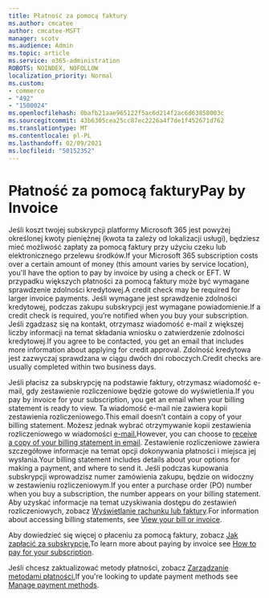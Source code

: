 ```yaml
---
title: Płatność za pomocą faktury
ms.author: cmcatee
author: cmcatee-MSFT
manager: scotv
ms.audience: Admin
ms.topic: article
ms.service: o365-administration
ROBOTS: NOINDEX, NOFOLLOW
localization_priority: Normal
ms.custom:
- commerce
- "492"
- "1500024"
ms.openlocfilehash: 0bafb21aae965122f5ac6d214f2ac6d63858003c
ms.sourcegitcommit: 43b6305cea25cc87ec2226a4f7de1f452671d762
ms.translationtype: MT
ms.contentlocale: pl-PL
ms.lasthandoff: 02/09/2021
ms.locfileid: "50152352"
---
```

# <a name="pay-by-invoice"></a><span data-ttu-id="088c9-102">Płatność za pomocą faktury</span><span class="sxs-lookup"><span data-stu-id="088c9-102">Pay by Invoice</span></span>

<span data-ttu-id="088c9-103">Jeśli koszt twojej subskrypcji platformy Microsoft 365 jest powyżej określonej kwoty pieniężnej (kwota ta zależy od lokalizacji usługi), będziesz mieć możliwość zapłaty za pomocą faktury przy użyciu czeku lub elektronicznego przelewu środków.</span><span class="sxs-lookup"><span data-stu-id="088c9-103">If your Microsoft 365 subscription costs over a certain amount of money (this amount varies by service location), you'll have the option to pay by invoice by using a check or EFT.</span></span> <span data-ttu-id="088c9-104">W przypadku większych płatności za pomocą faktury może być wymagane sprawdzenie zdolności kredytowej.</span><span class="sxs-lookup"><span data-stu-id="088c9-104">A credit check may be required for larger invoice payments.</span></span> <span data-ttu-id="088c9-105">Jeśli wymagane jest sprawdzenie zdolności kredytowej, podczas zakupu subskrypcji jest wymagane powiadomienie.</span><span class="sxs-lookup"><span data-stu-id="088c9-105">If a credit check is required, you’re notified when you buy your subscription.</span></span> <span data-ttu-id="088c9-106">Jeśli zgadzasz się na kontakt, otrzymasz wiadomość e-mail z większej liczby informacji na temat składania wniosku o zatwierdzenie zdolności kredytowej.</span><span class="sxs-lookup"><span data-stu-id="088c9-106">If you agree to be contacted, you get an email that includes more information about applying for credit approval.</span></span> <span data-ttu-id="088c9-107">Zdolność kredytowa jest zazwyczaj sprawdzana w ciągu dwóch dni roboczych.</span><span class="sxs-lookup"><span data-stu-id="088c9-107">Credit checks are usually completed within two business days.</span></span>

<span data-ttu-id="088c9-108">Jeśli płacisz za subskrypcję na podstawie faktury, otrzymasz wiadomość e-mail, gdy zestawienie rozliczeniowe będzie gotowe do wyświetlenia.</span><span class="sxs-lookup"><span data-stu-id="088c9-108">If you pay by invoice for your subscription, you get an email when your billing statement is ready to view.</span></span> <span data-ttu-id="088c9-109">Ta wiadomość e-mail nie zawiera kopii zestawienia rozliczeniowego.</span><span class="sxs-lookup"><span data-stu-id="088c9-109">This email doesn’t contain a copy of your billing statement.</span></span> <span data-ttu-id="088c9-110">Możesz jednak wybrać otrzymywanie kopii zestawienia rozliczeniowego w wiadomości [e-mail.](https://docs.microsoft.com/microsoft-365/commerce/billing-and-payments/view-your-bill-or-invoice.md#receive-a-copy-of-your-billing-statement-in-email)</span><span class="sxs-lookup"><span data-stu-id="088c9-110">However, you can choose to [receive a copy of your billing statement in email](https://docs.microsoft.com/microsoft-365/commerce/billing-and-payments/view-your-bill-or-invoice.md#receive-a-copy-of-your-billing-statement-in-email).</span></span> <span data-ttu-id="088c9-111">Zestawienie rozliczeniowe zawiera szczegółowe informacje na temat opcji dokonywania płatności i miejsca jej wysłania.</span><span class="sxs-lookup"><span data-stu-id="088c9-111">Your billing statement includes details about your options for making a payment, and where to send it.</span></span> <span data-ttu-id="088c9-112">Jeśli podczas kupowania subskrypcji wprowadzisz numer zamówienia zakupu, będzie on widoczny w zestawieniu rozliczeniowym.</span><span class="sxs-lookup"><span data-stu-id="088c9-112">If you enter a purchase order (PO) number when you buy a subscription, the number appears on your billing statement.</span></span> <span data-ttu-id="088c9-113">Aby uzyskać informacje na temat uzyskiwania dostępu do zestawień rozliczeniowych, zobacz [Wyświetlanie rachunku lub faktury](https://docs.microsoft.com/microsoft-365/commerce/billing-and-payments/view-your-bill-or-invoice).</span><span class="sxs-lookup"><span data-stu-id="088c9-113">For information about accessing billing statements, see [View your bill or invoice](https://docs.microsoft.com/microsoft-365/commerce/billing-and-payments/view-your-bill-or-invoice).</span></span>

<span data-ttu-id="088c9-114">Aby dowiedzieć się więcej o płaceniu za pomocą faktury, zobacz [Jak zapłacić za subskrypcję.](https://docs.microsoft.com/microsoft-365/commerce/billing-and-payments/pay-for-your-subscription)</span><span class="sxs-lookup"><span data-stu-id="088c9-114">To learn more about paying by invoice see [How to pay for your subscription](https://docs.microsoft.com/microsoft-365/commerce/billing-and-payments/pay-for-your-subscription).</span></span>

<span data-ttu-id="088c9-115">Jeśli chcesz zaktualizować metody płatności, zobacz [Zarządzanie metodami płatności.](https://docs.microsoft.com/microsoft-365/commerce/billing-and-payments/manage-payment-methods)</span><span class="sxs-lookup"><span data-stu-id="088c9-115">If you're looking to update payment methods see [Manage payment methods](https://docs.microsoft.com/microsoft-365/commerce/billing-and-payments/manage-payment-methods).</span></span>
